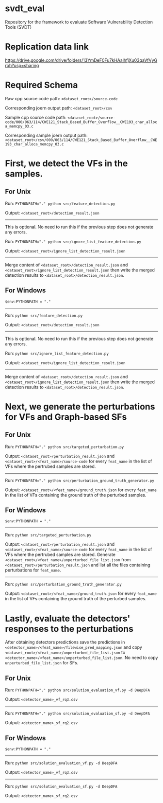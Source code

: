 # svdt_eval
Repository for the framework to evaluate Software Vulnerability Detection Tools (SVDT)

# Replication data link

https://drive.google.com/drive/folders/13YmDeF0Fu7kHAalhfjXu03qaVfVyGroh?usp=sharing


# Required Schema

Raw cpp source code path: ```<dataset_root>/source-code```

Corresponding joern output path: ```<dataset_root>/csv```

Sample cpp source code path: ```<dataset_root>/source-code/000/063/114/CWE121_Stack_Based_Buffer_Overflow__CWE193_char_alloca_memcpy_03.c```

Corresponding sample joern output path: ```<dataset_root>/csv/000/063/114/CWE121_Stack_Based_Buffer_Overflow__CWE193_char_alloca_memcpy_03.c```


# First, we detect the VFs in the samples.
## For Unix


Run: ```PYTHONPATH="." python src/feature_detection.py```

Output: ```<dataset_root>/detection_result.json```

----------------------------------------------------------------------
This is optional. No need to run this if the previous step does not generate any errors.

Run: ```PYTHONPATH="." python src/ignore_list_feature_detection.py```

Output: ```<dataset_root>/ignore_list_detection_result.json```

----------------------------------------------------------------------
Merge content of ```<dataset_root>/detection_result.json``` and ```<dataset_root>/ignore_list_detection_result.json``` then write the merged detection results to ```<dataset_root>/detection_result.json```.

## For Windows
```$env:PYTHONPATH = "."```

----------------------------------------------------------------------
Run: ```python src/feature_detection.py```

Output: ```<dataset_root>/detection_result.json```

----------------------------------------------------------------------
This is optional. No need to run this if the previous step does not generate any errors.

Run: ```python src/ignore_list_feature_detection.py```

Output: ```<dataset_root>/ignore_list_detection_result.json```

----------------------------------------------------------------------
Merge content of ```<dataset_root>/detection_result.json``` and ```<dataset_root>/ignore_list_detection_result.json``` then write the merged detection results to ```<dataset_root>/detection_result.json```.

# Next, we generate the perturbations for VFs and Graph-based SFs
## For Unix

Run: ```PYTHONPATH="." python src/targeted_perturbation.py```

Output: ```<dataset_root>/perturbation_result.json``` and ```<dataset_root>/<feat_name>/source-code``` for every `feat_name` in the list of VFs where the pertrubed samples are stored.

----------------------------------------------------------------------
Run: ```PYTHONPATH="." python src/perturbation_ground_truth_generator.py```

Output: ```<dataset_root>/<feat_name>/ground_truth.json``` for every `feat_name` in the list of VFs containing the ground truth of the perturbed samples.

## For Windows

```$env:PYTHONPATH = "."```

----------------------------------------------------------------------

Run: ```python src/targeted_perturbation.py```

Output: ```<dataset_root>/perturbation_result.json``` and ```<dataset_root>/<feat_name>/source-code``` for every `feat_name` in the list of VFs where the pertrubed samples are stored. Generate ```<dataset_root>/<feat_name>/unperturbed_file_list.json``` from ```<dataset_root>/perturbation_result.json``` and list all the files containing perturbations for `feat_name`.

----------------------------------------------------------------------
Run: ```python src/perturbation_ground_truth_generator.py```

Output: ```<dataset_root>/<feat_name>/ground_truth.json``` for every `feat_name` in the list of VFs containing the ground truth of the perturbed samples.


# Lastly, evaluate the detectors' responses to the perturbations
After obtaining detectors predictions save the predictions in ```<detector_name>/<feat_name>/filewise_pred_mapping.json``` and copy ```<dataset_root>/<feat_name>/unperturbed_file_list.json``` to ```<detector_name>/<feat_name>/unperturbed_file_list.json```. No need to copy `unperturbed_file_list.json` for SFs.

## For Unix

Run: ```PYTHONPATH="." python src/solution_evaluation_vf.py -d DeepDFA```

Output: ```<detector_name>_vf_rq3.csv```

----------------------------------------------------------------------
Run: ```PYTHONPATH="." python src/solution_evaluation_sf.py -d DeepDFA```

Output: ```<detector_name>_sf_rq2.csv```


## For Windows
```$env:PYTHONPATH = "."```

----------------------------------------------------------------------
Run: ```python src/solution_evaluation_vf.py -d DeepDFA```

Output: ```<detector_name>_vf_rq3.csv```

----------------------------------------------------------------------
Run: ```python src/solution_evaluation_sf.py -d DeepDFA```

Output: ```<detector_name>_sf_rq2.csv```
